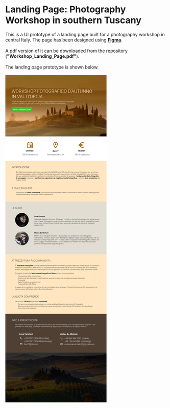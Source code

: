 # Landing Page: Photography Workshop in southern Tuscany
This is a UI prototype of a landing page built for a photography workshop in central Italy. The page has been designed using 
<b><a href="https://www.figma.com/">Figma</a></b>.
</br></br>
A pdf version of it can be downloaded from the repository (<b>"Workshop_Landing_Page.pdf"</b>).
</br></br>
The landing page prototype is shown below.
</br></br>
![Workshop_landing_page](Workshop_Tuscany.jpg)
